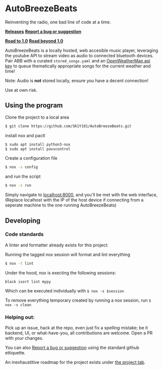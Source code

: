 # AutoBreezeBeats

Reinventing the radio, one bad line of code at a time.

**[Releases](../../releases)** **[Report a bug or suggestion](https://github.com/SK1Y101/AutoBreezeBeats/issues/new/choose)**

**[Road to 1.0](https://github.com/users/SK1Y101/projects/2)**
**[Road beyond 1.0](https://github.com/users/SK1Y101/projects/3)**

AutoBreezeBeats is a locally hosted, web accesible music player, leveraging the youtube API to stream video as audio to connected bluetooth devices.
Pair ABB with a curated `stored_songs.yaml` and an [OpenWeatherMap api key](https://openweathermap.org/api) to queue thematically appropriate songs for the current weather and time!

Note: Audio is **not** stored locally, ensure you have a decent connection!

Use at own risk.

## Using the program

Clone the project to a local area

```bash
$ git clone https://github.com/SK1Y101/AutoBreezeBeats.git
```

install nox and pactl

```bash
$ sudo apt install python3-nox
$ sudo apt install pavucontrol
```

Create a configuration file

```bash
$ nox -s config
```

and run the script

```bash
$ nox -s run
```

Simply navigate to [localhost:8000](http://localhost:8000/), and you'll be met with the web interface,
(Replace localhost with the IP of the host device if connecting from a seperate machine to the one running AutoBreezeBeats)

## Developing

### Code standards

A linter and formatter already exists for this project:

Running the tagged nox session will format and lint everything

```bash
$ nox -t lint
```

Under the hood, nox is execting the following sessions:

```
black isort lint mypy
```

Which can be executed individually with `$ nox -s $session`

To remove everything temporary created by running a nox session, run `$ nox -s clean`

### Helping out:

Pick up an issue, hack at the repo, even just fix a spelling mistake; be it backend, UI, or what-have-you, all contributions are welcome. Open a PR with your changes.

You can also [Report a bug or suggestion](https://github.com/SK1Y101/AutoBreezeBeats/issues/new/choose) using the standard github ettiquette.

An inexhaustitive roadmap for the project exists under [the project tab](https://github.com/users/SK1Y101/projects/2/views/2).
